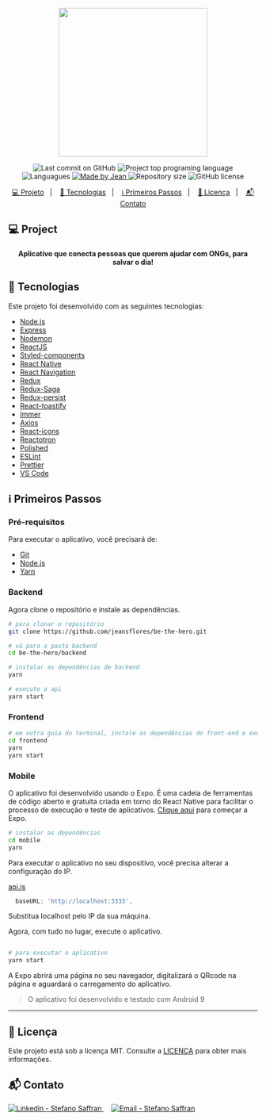 <p align="center">
  <img src="https://res.cloudinary.com/jeansflores/image/upload/v1585692104/be-the-hero/be-the-hero_wlbnlo.svg" width="300"/>
</p>

<p align="center">
  <img alt="Last commit on GitHub" src="https://img.shields.io/github/last-commit/jeansflores/be-the-hero?color=e02041">
  <img alt="Project top programing language" src="https://img.shields.io/github/languages/top/jeansflores/be-the-hero?color=e02041">
  <img alt="Languagues" src="https://img.shields.io/github/languages/count/jeansflores/be-the-hero?color=e02041">
  <a href="https://github.com/jeansflores" target="_blank">
    <img alt="Made by Jean" src="https://img.shields.io/badge/made%20by-jeansflores-%20?color=e02041">
  </a>
  <img alt="Repository size" src="https://img.shields.io/github/repo-size/jeansflores/be-the-hero?color=e02041">
  <img alt="GitHub license" src="https://img.shields.io/github/license/jeansflores/be-the-hero?color=e02041">
</p>

<p align="center">
  <a href="#computer-projeto">💻 Projeto</a>&nbsp;&nbsp;&nbsp;|&nbsp;&nbsp;&nbsp;
  <a href="#rocket-tecnologias">🚀 Tecnologias</a>&nbsp;&nbsp;&nbsp;|&nbsp;&nbsp;&nbsp;
  <a href="#information_source-primeiros-passos">ℹ️ Primeiros Passos</a>&nbsp;&nbsp;&nbsp;|&nbsp;&nbsp;&nbsp;
  <a href="#page_facing_up-licença">📃 Licença</a>&nbsp;&nbsp;&nbsp;|&nbsp;&nbsp;&nbsp;
  <a href="#mailbox_with_mail-contato">📬 Contato</a>
</p>

## :computer: Project 
<h4 align="center">
  Aplicativo que conecta pessoas que querem ajudar com ONGs, para salvar o dia!
</h4>
<p align="center">
  <!-- <img src="" height="400"> -->
</p>

## :rocket: Tecnologias

Este projeto foi desenvolvido com as seguintes tecnologias:

-   [Node.js](https://nodejs.org/)
-   [Express](https://expressjs.com/)
-   [Nodemon](https://nodemon.io/)
-   [ReactJS](https://reactjs.org/)
-   [Styled-components](https://www.styled-components.com/)
-   [React Native](https://facebook.github.io/react-native/)
-   [React Navigation](https://reactnavigation.org/)
-   [Redux](https://redux.js.org/)
-   [Redux-Saga](https://redux-saga.js.org/)
-   [Redux-persist](https://github.com/rt2zz/redux-persist)
-   [React-toastify](https://github.com/fkhadra/react-toastify)
-   [Immer](https://github.com/immerjs/immer)
-   [Axios](https://github.com/axios/axios)
-   [React-icons](https://react-icons.netlify.com/)
-   [Reactotron](https://infinite.red/reactotron)
-   [Polished](https://polished.js.org/)
-   [ESLint](https://eslint.org/)
-   [Prettier](https://prettier.io/)
-   [VS Code](https://code.visualstudio.com/)

## :information_source: Primeiros Passos

### Pré-requisitos

Para executar o aplicativo, você precisará de:
* [Git](https://git-scm.com)
* [Node.js](https://nodejs.org/)
* [Yarn](https://yarnpkg.com/) 

### Backend

Agora clone o repositório e instale as dependências.

```bash
# para clonar o repositório
git clone https://github.com/jeansflores/be-the-hero.git

# vá para a pasta backend
cd be-the-hero/backend

# instalar as dependências de backend
yarn

# execute a api
yarn start
```

### Frontend

```bash
# em outra guia do terminal, instale as dependências do front-end e execute-o
cd frontend
yarn
yarn start
```

### Mobile

O aplicativo foi desenvolvido usando o Expo. É uma cadeia de ferramentas de código aberto e gratuita criada em torno do React Native para facilitar o processo de execução e teste de aplicativos. [Clique aqui](https://expo.io/learn) para começar a Expo.


```bash
# instalar as dependências
cd mobile
yarn
```

Para executar o aplicativo no seu dispositivo, você precisa alterar a configuração do IP.

[api.js](https://github.com/jeansflores/be-the-hero/blob/master/mobile/src/services/api.js)
```javascript
  baseURL: 'http://localhost:3333',
```
Substitua localhost pelo IP da sua máquina.

Agora, com tudo no lugar, execute o aplicativo.

```bash

# para executar o aplicativo
yarn start

```
A Expo abrirá uma página no seu navegador, digitalizará o QRcode na página e aguardará o carregamento do aplicativo.

> O aplicativo foi desenvolvido e testado com Android 9

---

## :page_facing_up: Licença

Este projeto está sob a licença MIT. Consulte a [LICENÇA](https://github.com/jeansflores/be-the-hero/blob/master/LICENSE) para obter mais informações.


## :mailbox_with_mail: Contato
  <a href="https://www.linkedin.com/in/jeansflores/" target="_blank" >
    <img alt="Linkedin - Stefano Saffran" src="https://img.shields.io/badge/Linkedin--%23F8952D?style=social&logo=linkedin">
  </a>&nbsp;&nbsp;&nbsp;
  <a href="mailto:jeansfloresof@gmail.com" target="_blank" >
    <img alt="Email - Stefano Saffran" src="https://img.shields.io/badge/Email--%23F8952D?style=social&logo=gmail">
  </a> 
